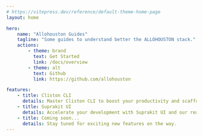 ```yaml
---
# https://vitepress.dev/reference/default-theme-home-page
layout: home

hero:
    name: "Allohouston Guides"
    tagline: "Some guides to understand better the ALLOHOUSTON stack."
    actions:
        - theme: brand
          text: Get Started
          link: /docs/overview
        - theme: alt
          text: Github
          link: https://github.com/allohouston

features:
    - title: Cliston CLI
      details: Master Cliston CLI to boost your productivity and scaffold new projects.
    - title: Suprakit UI
      details: Accelerate your development with Suprakit UI and our ready-made components.
    - title: Coming soon...
      details: Stay tuned for exciting new features on the way.
---
```

